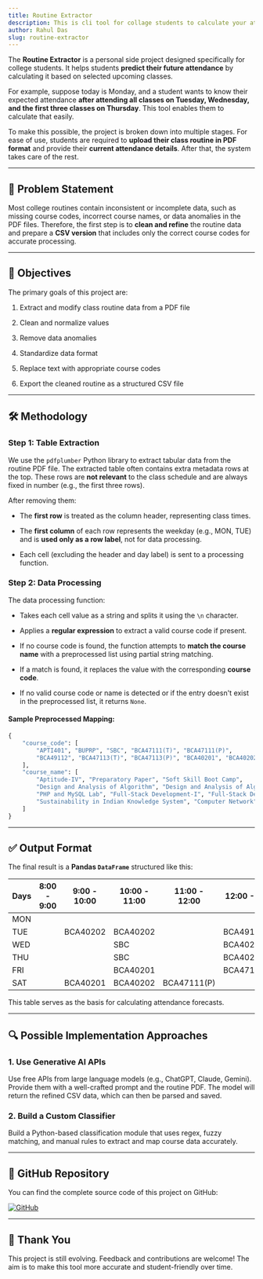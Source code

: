 ```yaml
---
title: Routine Extractor
description: This is cli tool for collage students to calculate your attendance in advance
author: Rahul Das
slug: routine-extractor
---
```

The **Routine Extractor** is a personal side project designed specifically for college students. It helps students **predict their future attendance** by calculating it based on selected upcoming classes.

For example, suppose today is Monday, and a student wants to know their expected attendance **after attending all classes on Tuesday, Wednesday, and the first three classes on Thursday**. This tool enables them to calculate that easily.

To make this possible, the project is broken down into multiple stages. For ease of use, students are required to **upload their class routine in PDF format** and provide their **current attendance details**. After that, the system takes care of the rest.

---

## 🚩 Problem Statement

Most college routines contain inconsistent or incomplete data, such as missing course codes, incorrect course names, or data anomalies in the PDF files. Therefore, the first step is to **clean and refine** the routine data and prepare a **CSV version** that includes only the correct course codes for accurate processing.

---

## 🎯 Objectives

The primary goals of this project are:

1. Extract and modify class routine data from a PDF file

2. Clean and normalize values

3. Remove data anomalies

4. Standardize data format

5. Replace text with appropriate course codes

6. Export the cleaned routine as a structured CSV file


---
<div class="page-break"></div>
<div class="page-break"></div>
<div style="page-break-before: always; break-before: page;"></div>
<div class="page-break"></div>

## 🛠️ Methodology

### Step 1: Table Extraction

We use the `pdfplumber` Python library to extract tabular data from the routine PDF file. The extracted table often contains extra metadata rows at the top. These rows are **not relevant** to the class schedule and are always fixed in number (e.g., the first three rows).

After removing them:

- The **first row** is treated as the column header, representing class times.

- The **first column** of each row represents the weekday (e.g., MON, TUE) and is **used only as a row label**, not for data processing.

- Each cell (excluding the header and day label) is sent to a processing function.


### Step 2: Data Processing

The data processing function:

- Takes each cell value as a string and splits it using the `\n` character.

- Applies a **regular expression** to extract a valid course code if present.

- If no course code is found, the function attempts to **match the course name** with a preprocessed list using partial string matching.

- If a match is found, it replaces the value with the corresponding **course code**.

- If no valid course code or name is detected or if the entry doesn't exist in the preprocessed list, it returns `None`.


#### Sample Preprocessed Mapping:

```python
{
    "course_code": [  
        "APTI401", "BUPRP", "SBC", "BCA47111(T)", "BCA47111(P)",  
        "BCA49112", "BCA47113(T)", "BCA47113(P)", "BCA40201", "BCA40202"  
    ],
    "course_name": [  
        "Aptitude-IV", "Preparatory Paper", "Soft Skill Boot Camp",  
        "Design and Analysis of Algorithm", "Design and Analysis of Algorithm",  
        "PHP and MySQL Lab", "Full-Stack Development-I", "Full-Stack Development-I",  
        "Sustainability in Indian Knowledge System", "Computer Network"  
    ]
}
```

---
<div style="page-break-before: always; break-before: page;"></div>

## ✅ Output Format

The final result is a **Pandas `DataFrame`** structured like this:

| Days | 8:00 - 9:00 | 9:00 - 10:00 | 10:00 - 11:00 | 11:00 - 12:00 | 12:00 - 1:00 | 1:00 - 2:00 | 2:00 - 3:00 | 3:00 - 4:00 | 4:00 - 5:00 | 5:00 - 6:00 | 6:00 - 7:00 |
| ---- | ----------- | ------------ | ------------- | ------------- | ------------ | ----------- | ----------- | ----------- | ----------- | ----------- | ----------- |
| MON  |             |              |               |               |              |             |             |             |             |             |             |
| TUE  |             | BCA40202     | BCA40202      |               | BCA49112     |             |             |             |             |             |             |
| WED  |             |              | SBC           |               | BCA40201     | BCA40201    |             | BCA47113(P) | BCA47113(P) | BCA47113(P) |             |
| THU  |             |              | SBC           |               | BCA40202     | BCA47113(P) |             | BCA47111(P) | BCA47111(P) | BCA47111(P) |             |
| FRI  |             |              | BCA40201      |               | BCA47111(T)  |             |             | BCA49112    | BCA49112    | BCA49112    |             |
| SAT  |             | BCA40201     | BCA40202      | BCA47111(P)   |              | BCA47111(T) | BCA47113(T) | BCA47113(T) | APTI401     |             |             |

This table serves as the basis for calculating attendance forecasts.

---

## 🔍 Possible Implementation Approaches

### 1. Use Generative AI APIs

Use free APIs from large language models (e.g., ChatGPT, Claude, Gemini). Provide them with a well-crafted prompt and the routine PDF. The model will return the refined CSV data, which can then be parsed and saved.

### 2. Build a Custom Classifier

Build a Python-based classification module that uses regex, fuzzy matching, and manual rules to extract and map course data accurately.

---
<div style="page-break-before: always; break-before: page;"></div>

## 🔗 GitHub Repository

You can find the complete source code of this project on GitHub:

[![GitHub](https://img.shields.io/badge/GitHub-Repository-181717?logo=github&style=for-the-badge)](https://github.com/rahulcodepython/Attendence-Tracker.git)

---
## 🙏 Thank You

This project is still evolving. Feedback and contributions are welcome! The aim is to make this tool more accurate and student-friendly over time.
